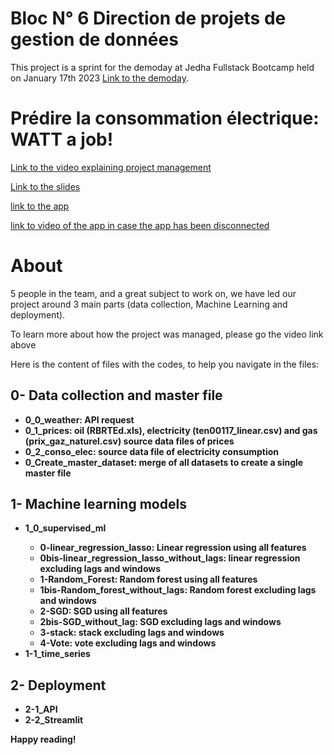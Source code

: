 # Bloc N° 6 Direction de projets de gestion de données
This project is a sprint for the demoday at Jedha Fullstack Bootcamp held on January 17th 2023 [Link to the demoday](https://youtu.be/cRNy1-rTXYg?t=2917).

# Prédire la consommation électrique: WATT a job!
[Link to the video explaining project management](https://share.vidyard.com/watch/nzSSYR5vWzUZFS3CSavzh7?)

[Link to the slides](https://docs.google.com/presentation/d/1V10sNomsMMYLlvwJbftaKjHNslNxmAU7R3Xtqs5fT3c/edit#slide=id.ga5178bf3d4_2_0)

[link to the app](https://watt-a-job-app.herokuapp.com/)

[link to video of the app in case the app has been disconnected](https://share.vidyard.com/watch/L1Xucxqe1gNMHyHyLa5wDm?)

# About

5 people in the team, and a great subject to work on, we have led our project around 3 main parts (data collection, Machine Learning and deployment).

To learn more about how the project was managed, please go the video link above

Here is the content of files with the codes, to help you navigate in the files:

## 0- Data collection and master file
- <b>0_0_weather:<b> API request
- <b>0_1_prices:<b> oil (RBRTEd.xls), electricity (ten00117_linear.csv) and gas (prix_gaz_naturel.csv) source data files of prices
- <b>0_2_conso_elec:<b> source data file of electricity consumption
- <b>0_Create_master_dataset:<b> merge of all datasets to create a single master file

## 1- Machine learning models
- <b>1_0_supervised_ml<b>
  - 0-linear_regression_lasso: Linear regression using all features
  - 0bis-linear_regression_lasso_without_lags: linear regression excluding lags and windows
  - 1-Random_Forest: Random forest using all features
  - 1bis-Random_forest_without_lags: Random forest excluding lags and windows
  - 2-SGD: SGD using all features
  - 2bis-SGD_without_lag: SGD excluding lags and windows
  - 3-stack: stack excluding lags and windows
  - 4-Vote: vote excluding lags and windows
- <b>1-1_time_series<b>
## 2- Deployment
- <b>2-1_API<b>
- <b>2-2_Streamlit<b>



Happy reading!
